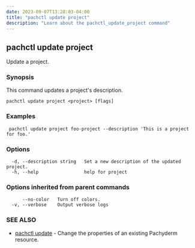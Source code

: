 ```yaml
---
date: 2023-09-07T13:28:03-04:00
title: "pachctl update project"
description: "Learn about the pachctl_update_project command"
---
```


## pachctl update project

Update a project.

### Synopsis

This command updates a project's description.

```
pachctl update project <project> [flags]
```

### Examples

```
 pachctl update project foo-project --description 'This is a project for foo.' 

```

### Options

```
  -d, --description string   Set a new description of the updated project.
  -h, --help                 help for project
```

### Options inherited from parent commands

```
      --no-color   Turn off colors.
  -v, --verbose    Output verbose logs
```

### SEE ALSO

* [pachctl update](../pachctl_update)	 - Change the properties of an existing Pachyderm resource.

